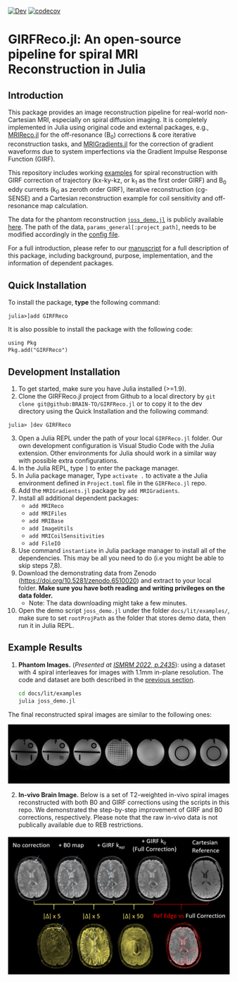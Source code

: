 [![Dev](https://img.shields.io/badge/docs-dev-blue.svg)](https://brain-to.github.io/GIRFReco)
[![codecov](https://codecov.io/gh/BRAIN-TO/GIRFReco.jl/graph/badge.svg?token=7E3WK1GKR3)](https://codecov.io/gh/BRAIN-TO/GIRFReco.jl)
# GIRFReco.jl: An open-source pipeline for spiral MRI Reconstruction in Julia

## Introduction

This package provides an image reconstruction pipeline for real-world non-Cartesian MRI, especially on spiral diffusion imaging. It is completely implemented in Julia using original code and external packages, e.g., [MRIReco.jl](https://magneticresonanceimaging.github.io/MRIReco.jl/latest/) for the off-resonance (B<sub>0</sub>) corrections & core iterative reconstruction tasks, and [MRIGradients.jl](https://github.com/BRAIN-TO/MRIGradients.jl) for the correction of gradient waveforms due to system imperfections via the Gradient Impulse Response Function (GIRF).

This repository includes working [examples](./docs/lit/examples/) for spiral reconstruction with GIRF correction of trajectory (kx-ky-kz, or k<sub>1</sub> as the first order GIRF) and B<sub>0</sub> eddy currents (k<sub>0</sub> as zeroth order GIRF), iterative reconstruction (cg-SENSE) and a Cartesian reconstruction example for coil sensitivity and off-resonance map calculation.

The data for the phantom reconstruction [`joss_demo.jl`](./docs/lit/examples/joss_demo.jl) is publicly available [here](https://www.doi.org/10.5281/zenodo.7779045). The path of the data, `params_general[:project_path]`, needs to be modified accordingly in the [config file](./docs/lit/examples/recon_config_joss_demo.jl).

For a full introduction, please refer to our [manuscript](./paper/paper.md) for a full description of this package, including background, purpose, implementation, and the information of dependent packages.

## Quick Installation
To install the package, **type** the following command:
```
julia>]add GIRFReco
```

It is also possible to install the package with the following code:
```
using Pkg
Pkg.add("GIRFReco")
```

## Development Installation

1. To get started, make sure you have Julia installed (>=1.9).
2. Clone the GIRFReco.jl project from Github to a local directory by `git clone git@github:BRAIN-TO/GIRFReco.jl` or to copy it to the dev directory using the Quick Installation and the following command:
```
julia> ]dev GIRFReco
```
3. Open a Julia REPL under the path of your local `GIRFReco.jl` folder. Our own development configuration is Visual Studio Code with the Julia extension. Other environments for Julia should work in a similar way with possible extra configurations.
4. In the Julia REPL, type `]` to enter the package manager.
5. In Julia package manager, Type `activate .` to activate a the Julia environment defined in `Project.toml` file in the `GIRFReco.jl` repo.
6. Add the `MRIGradients.jl` package by `add MRIGradients`.
7. Install all additional dependent packages:
    * `add MRIReco`
    * `add MRIFiles`
    * `add MRIBase`
    * `add ImageUtils`
    * `add MRICoilSensitivities`
    * `add FileIO`
8. Use command `instantiate` in Julia package manager to install all of the dependencies. This may be all you need to do (i.e you might be able to skip steps 7,8). 
9. Download the demonstrating data from Zenodo (https://doi.org/10.5281/zenodo.6510020) and extract to your local folder. **Make sure you have both reading and writing privileges on the data folder.**
    * Note: The data downloading might take a few minutes.
10. Open the demo script `joss_demo.jl` under the folder `docs/lit/examples/`, make sure to set `rootProjPath` as the folder that stores demo data, then run it in Julia REPL.

## Example Results

1. **Phantom Images.** (*Presented at [ISMRM 2022, p.2435](https://archive.ismrm.org/2022/2435.html)*): using a dataset with 4 spiral interleaves for images with 1.1mm in-plane resolution. The code and dataset are both described in the [previous section](#quick-installation).

    ```bash
    cd docs/lit/examples
    julia joss_demo.jl
    ```

The final reconstructed spiral images are similar to the following ones:

![Phantom Image](./docs/figs/Phantom-demo.png)

2. **In-vivo Brain Image.** Below is a set of T2-weighted in-vivo spiral images reconstructed with both B0 and GIRF corrections using the scripts in this repo. We demonstrated the step-by-step improvement of GIRF and B0 corrections, respectively. Please note that the raw in-vivo data is not publically available due to REB restrictions.

![In-vivo Brain Image](./docs/figs/In-vivo-demo.png)
